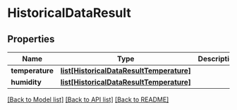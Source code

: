 # HistoricalDataResult

## Properties
Name | Type | Description | Notes
------------ | ------------- | ------------- | -------------
**temperature** | [**list[HistoricalDataResultTemperature]**](HistoricalDataResultTemperature.md) |  | [optional] 
**humidity** | [**list[HistoricalDataResultTemperature]**](HistoricalDataResultTemperature.md) |  | [optional] 

[[Back to Model list]](../README.md#documentation-for-models) [[Back to API list]](../README.md#documentation-for-api-endpoints) [[Back to README]](../README.md)


